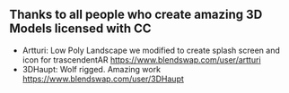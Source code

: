 ## Thanks to all people who create amazing 3D Models licensed with CC
* Artturi: Low Poly Landscape we modified to create splash screen and icon for trascendentAR https://www.blendswap.com/user/artturi
* 3DHaupt: Wolf rigged. Amazing work https://www.blendswap.com/user/3DHaupt